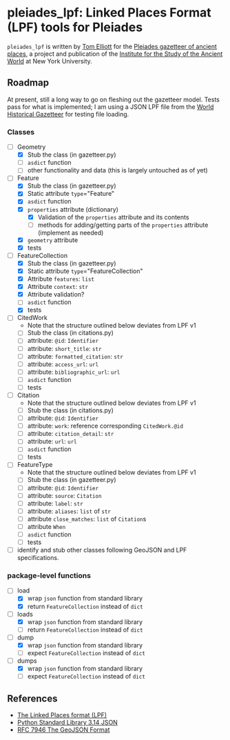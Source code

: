 # pleiades_lpf: Linked Places Format (LPF) tools for Pleiades

`pleiades_lpf` is written by [Tom Elliott](https://isaw.nyu.edu/people/staff/tom-elliott) for the [Pleiades gazetteer of ancient places](https://pleiades.stoa.org), a project and publication of the [Institute for the Study of the Ancient World](https://isaw.nyu.edu) at New York University. 

## Roadmap 

At present, still a long way to go on fleshing out the gazetteer model. Tests pass for what is implemented; I am using a JSON LPF file from the [World Historical Gazetteer](https://whgazetteer.org/) for testing file loading.

### Classes

- [ ] Geometry
    - [x] Stub the class (in gazetteer.py)
    - [ ] `asdict` function
    - [ ] other functionality and data (this is largely untouched as of yet)

- [ ] Feature
    - [x] Stub the class (in gazetteer.py)
    - [x] Static attribute `type`="Feature" 
    - [x] `asdict` function
    - [x] `properties` attribute (dictionary)
        - [x] Validation of the `properties` attribute and its contents
        - [ ] methods for adding/getting parts of the `properties` attribute (implement as needed)
    - [x] `geometry` attribute
    - [x] tests

- [ ] FeatureCollection
    - [x] Stub the class (in gazetteer.py)
    - [x] Static attribute `type`="FeatureCollection" 
    - [x] Attribute `features`: `list`
    - [x] Attribute `context`: `str`
    - [x] Attribute validation?
    - [ ] `asdict` function
    - [x] tests

- [ ] CitedWork
    - Note that the structure outlined below deviates from LPF v1
    - [ ] Stub the class (in citations.py)
    - [ ] attribute: `@id`: `Identifier`
    - [ ] attribute: `short_title`: `str`
    - [ ] attribute: `formatted_citation`: `str`
    - [ ] attribute: `access_url`: `url`
    - [ ] attribute: `bibliographic_url`: `url`
    - [ ] `asdict` function
    - [ ] tests

- [ ] Citation
    - Note that the structure outlined below deviates from LPF v1
    - [ ] Stub the class (in citations.py)
    - [ ] attribute: `@id`: `Identifier`
    - [ ] attribute: `work`: reference corresponding `CitedWork.@id`
    - [ ] attribute: `citation_detail`: `str`
    - [ ] attribute: `url`: `url`
    - [ ] `asdict` function
    - [ ] tests
    
- [ ] FeatureType
    - Note that the structure outlined below deviates from LPF v1
    - [ ] Stub the class (in gazetteer.py)
    - [ ] attribute: `@id`: `Identifier`
    - [ ] attribute: `source`: `Citation`
    - [ ] attribute: `label`: `str`
    - [ ] attribute: `aliases`: `list` of `str` 
    - [ ] attribute `close_matches`: `list` of `Citation`s
    - [ ] attribute `When`
    - [ ] `asdict` function
    - [ ] tests

- [ ] identify and stub other classes following GeoJSON and LPF specifications.

### package-level functions

- [ ] load
    - [x] wrap `json` function from standard library
    - [x] return `FeatureCollection` instead of `dict`
- [ ] loads
    - [x] wrap `json` function from standard library
    - [ ] return `FeatureCollection` instead of `dict`
- [ ] dump
    - [x] wrap `json` function from standard library
    - [ ] expect `FeatureCollection` instead of `dict`
- [ ] dumps
    - [x] wrap `json` function from standard library
    - [ ] expect `FeatureCollection` instead of `dict`

## References

- [The Linked Places format (LPF)](https://github.com/LinkedPasts/linked-places-format?tab=readme-ov-file)
- [Python Standard Library 3.14 JSON](https://github.com/python/cpython/blob/3.14/Lib/json/__init__.py)
- [RFC 7946 The GeoJSON Format](https://datatracker.ietf.org/doc/html/rfc7946)
